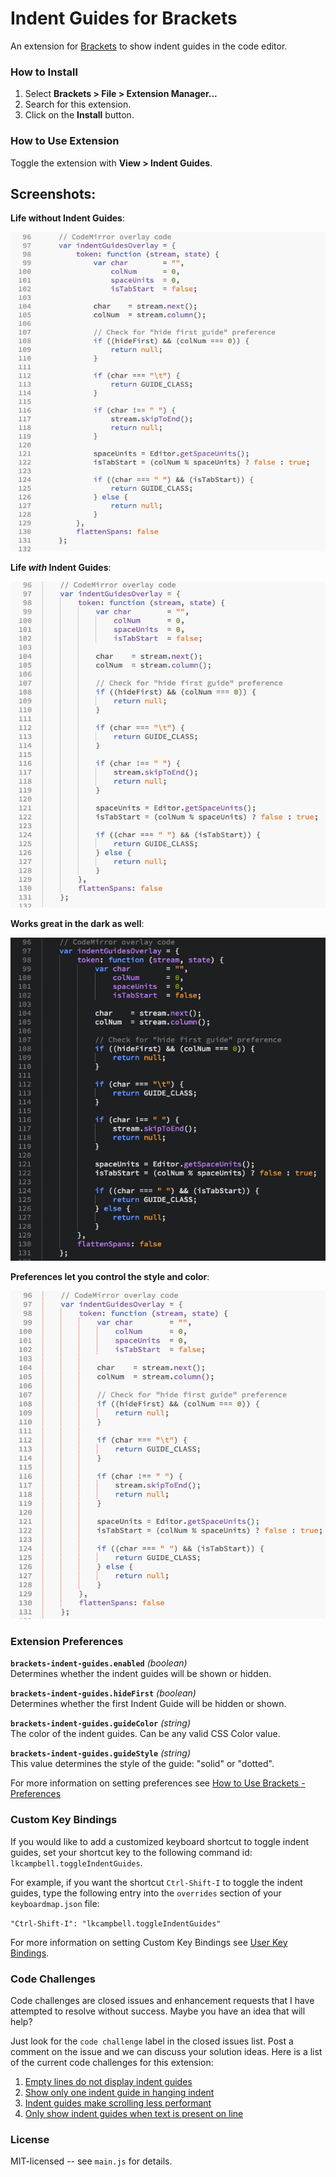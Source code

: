 # Indent Guides for Brackets
An extension for [Brackets](https://github.com/adobe/brackets/) to show indent guides in the code editor.

### How to Install
1. Select **Brackets > File > Extension Manager...**
2. Search for this extension.
3. Click on the **Install** button.

### How to Use Extension
Toggle the extension with **View > Indent Guides**.

## Screenshots:

**Life without Indent Guides**:

![off](screenshots/indent-guides-off.png)

**Life *with* Indent Guides**:

![on](screenshots/indent-guides-on.png)

**Works great in the dark as well**:

![dark](screenshots/indent-guides-dark.png)

**Preferences let you control the style and color**:

![preferences](screenshots/indent-guides-red-dotted.png)

### Extension Preferences

**`brackets-indent-guides.enabled`** *(boolean)*<br/>
Determines whether the indent guides will be shown or hidden.

**`brackets-indent-guides.hideFirst`** *(boolean)*<br/>
Determines whether the first Indent Guide will be hidden or shown.

**`brackets-indent-guides.guideColor`** *(string)*<br/>
The color of the indent guides. Can be any valid CSS Color value.

**`brackets-indent-guides.guideStyle`** *(string)*<br/>
This value determines the style of the guide: "solid" or "dotted".

For more information on setting preferences see [How to Use Brackets - Preferences](https://github.com/adobe/brackets/wiki/How-to-Use-Brackets#preferences)

### Custom Key Bindings

If you would like to add a customized keyboard shortcut to toggle indent guides,
set your shortcut key to the following command id: `lkcampbell.toggleIndentGuides`.

For example, if you want the shortcut `Ctrl-Shift-I` to toggle the indent guides,
type the following entry into the `overrides` section of your `keyboardmap.json`
file:

`"Ctrl-Shift-I": "lkcampbell.toggleIndentGuides"`

For more information on setting Custom Key Bindings see [User Key Bindings](https://github.com/adobe/brackets/wiki/User-Key-Bindings).

### Code Challenges

Code challenges are closed issues and enhancement requests that I have attempted
to resolve without success. Maybe you have an idea that will help?

Just look for the `code challenge` label in the closed issues list. Post a comment
on the issue and we can discuss your solution ideas. Here is a list of the current
code challenges for this extension:

1. [Empty lines do not display indent guides](https://github.com/lkcampbell/brackets-indent-guides/issues/16)
1. [Show only one indent guide in hanging indent](https://github.com/lkcampbell/brackets-indent-guides/issues/11)
1. [Indent guides make scrolling less performant](https://github.com/lkcampbell/brackets-indent-guides/issues/12)
1. [Only show indent guides when text is present on line](https://github.com/lkcampbell/brackets-indent-guides/issues/15)

### License
MIT-licensed -- see `main.js` for details.

